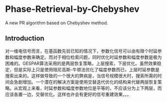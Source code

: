 # Phase-Retrieval-by-Chebyshev
A new PR algorithm based on Chebyshev method.

## Introduction
对一维电信号而言，在基函数先验已知的情况下，参数化信号可以由有限个时延参数和幅度参数来确定。而对于相位检索问题，同时优化时延参数和幅度参数是极为困难的。GESPAR算法采用的是两层恢复策略，上层搜索，下层优化。虽然效果稳定，但是实际上只是使用阻尼高斯-牛顿法优化了幅度参数而已，上层时延参数是搜索出来的。这样做导致的一个很大的弊病是，当信号规模很大时，搜索所需的时间会急剧增加。一个潜在的解决方案是使用交替迭代优化的结构来代替两层恢复策略。从宏观上来看，时延参数和幅度参数地位是平等的，不应该分为上下两层，而应该各置一边，交替优化。这样也许会有更好的信号重建效果。。。

